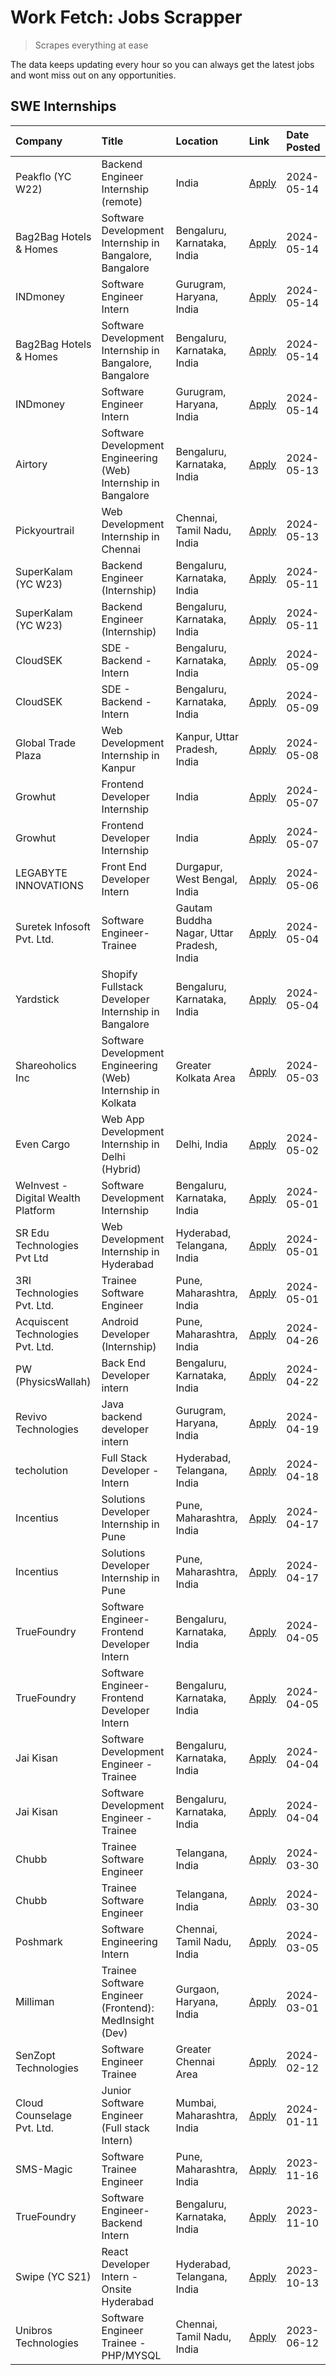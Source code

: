 # Work Fetch: Jobs Scrapper
> Scrapes everything at ease

The data keeps updating every hour so you can always get the latest jobs and wont miss out on any opportunities.

## SWE Internships
<!--START_SECTION:workfetch-->
| Company                            | Title                                                          | Location                                  | Link                                                                                                                                                                                                                                                                             | Date Posted   |
|:-----------------------------------|:---------------------------------------------------------------|:------------------------------------------|:---------------------------------------------------------------------------------------------------------------------------------------------------------------------------------------------------------------------------------------------------------------------------------|:--------------|
| Peakflo (YC W22)                   | Backend Engineer Internship (remote)                           | India                                     | [Apply](https://in.linkedin.com/jobs/view/backend-engineer-internship-remote-at-peakflo-yc-w22-3925243704?position=19&pageNum=0&refId=dpZCvVFby3CWKCDUzC7vDQ%3D%3D&trackingId=Pk2km0N2r8HW0bayvAfztw%3D%3D&trk=public_jobs_jserp-result_search-card)                             | 2024-05-14    |
| Bag2Bag Hotels & Homes             | Software Development Internship in Bangalore, Bangalore        | Bengaluru, Karnataka, India               | [Apply](https://in.linkedin.com/jobs/view/software-development-internship-in-bangalore-bangalore-at-bag2bag-hotels-homes-3925888541?position=26&pageNum=0&refId=dpZCvVFby3CWKCDUzC7vDQ%3D%3D&trackingId=6k7aDU4KKE93AM%2Bv1TA1Ag%3D%3D&trk=public_jobs_jserp-result_search-card) | 2024-05-14    |
| INDmoney                           | Software Engineer Intern                                       | Gurugram, Haryana, India                  | [Apply](https://in.linkedin.com/jobs/view/software-engineer-intern-at-indmoney-3921625347?position=31&pageNum=0&refId=dpZCvVFby3CWKCDUzC7vDQ%3D%3D&trackingId=VjfU%2BqYie1mMVdHXMoAjyw%3D%3D&trk=public_jobs_jserp-result_search-card)                                           | 2024-05-14    |
| Bag2Bag Hotels & Homes             | Software Development Internship in Bangalore, Bangalore        | Bengaluru, Karnataka, India               | [Apply](https://in.linkedin.com/jobs/view/software-development-internship-in-bangalore-bangalore-at-bag2bag-hotels-homes-3925888541?position=1&pageNum=2&refId=U84bSGXXLemmPUcwaYtP7w%3D%3D&trackingId=uaIUdsNYMaRGnQl6SXwkcw%3D%3D&trk=public_jobs_jserp-result_search-card)    | 2024-05-14    |
| INDmoney                           | Software Engineer Intern                                       | Gurugram, Haryana, India                  | [Apply](https://in.linkedin.com/jobs/view/software-engineer-intern-at-indmoney-3921625347?position=6&pageNum=2&refId=U84bSGXXLemmPUcwaYtP7w%3D%3D&trackingId=jV2ktUvZBkyJaDPKXmWcHw%3D%3D&trk=public_jobs_jserp-result_search-card)                                              | 2024-05-14    |
| Airtory                            | Software Development Engineering (Web) Internship in Bangalore | Bengaluru, Karnataka, India               | [Apply](https://in.linkedin.com/jobs/view/software-development-engineering-web-internship-in-bangalore-at-airtory-3925101275?position=3&pageNum=0&refId=dpZCvVFby3CWKCDUzC7vDQ%3D%3D&trackingId=IVypni%2Fm%2BCaTQBVNOsle2Q%3D%3D&trk=public_jobs_jserp-result_search-card)       | 2024-05-13    |
| Pickyourtrail                      | Web Development Internship in Chennai                          | Chennai, Tamil Nadu, India                | [Apply](https://in.linkedin.com/jobs/view/web-development-internship-in-chennai-at-pickyourtrail-3924894949?position=23&pageNum=0&refId=dpZCvVFby3CWKCDUzC7vDQ%3D%3D&trackingId=6YQyF%2BBo%2BMzyH854mROfZw%3D%3D&trk=public_jobs_jserp-result_search-card)                       | 2024-05-13    |
| SuperKalam (YC W23)                | Backend Engineer (Internship)                                  | Bengaluru, Karnataka, India               | [Apply](https://in.linkedin.com/jobs/view/backend-engineer-internship-at-superkalam-yc-w23-3922671591?position=33&pageNum=0&refId=dpZCvVFby3CWKCDUzC7vDQ%3D%3D&trackingId=zlr%2BSPIbWQN0EMvWZbJnow%3D%3D&trk=public_jobs_jserp-result_search-card)                               | 2024-05-11    |
| SuperKalam (YC W23)                | Backend Engineer (Internship)                                  | Bengaluru, Karnataka, India               | [Apply](https://in.linkedin.com/jobs/view/backend-engineer-internship-at-superkalam-yc-w23-3922671591?position=8&pageNum=2&refId=U84bSGXXLemmPUcwaYtP7w%3D%3D&trackingId=puE1m7tSIbN%2BqgAWmI88zw%3D%3D&trk=public_jobs_jserp-result_search-card)                                | 2024-05-11    |
| CloudSEK                           | SDE - Backend - Intern                                         | Bengaluru, Karnataka, India               | [Apply](https://in.linkedin.com/jobs/view/sde-backend-intern-at-cloudsek-3920377259?position=29&pageNum=0&refId=dpZCvVFby3CWKCDUzC7vDQ%3D%3D&trackingId=bh2iyahQ7TiYaXtKAHWGGQ%3D%3D&trk=public_jobs_jserp-result_search-card)                                                   | 2024-05-09    |
| CloudSEK                           | SDE - Backend - Intern                                         | Bengaluru, Karnataka, India               | [Apply](https://in.linkedin.com/jobs/view/sde-backend-intern-at-cloudsek-3920377259?position=4&pageNum=2&refId=U84bSGXXLemmPUcwaYtP7w%3D%3D&trackingId=4le0Ub3q7PqrWGx%2F2mkMcQ%3D%3D&trk=public_jobs_jserp-result_search-card)                                                  | 2024-05-09    |
| Global Trade Plaza                 | Web Development Internship in Kanpur                           | Kanpur, Uttar Pradesh, India              | [Apply](https://in.linkedin.com/jobs/view/web-development-internship-in-kanpur-at-global-trade-plaza-3921430242?position=24&pageNum=0&refId=dpZCvVFby3CWKCDUzC7vDQ%3D%3D&trackingId=nv9rZWfW7PuyeseIjRmo0Q%3D%3D&trk=public_jobs_jserp-result_search-card)                       | 2024-05-08    |
| Growhut                            | Frontend Developer Internship                                  | India                                     | [Apply](https://in.linkedin.com/jobs/view/frontend-developer-internship-at-growhut-3916739895?position=35&pageNum=0&refId=dpZCvVFby3CWKCDUzC7vDQ%3D%3D&trackingId=exdUe8ErU11K7PFCgpE6Tw%3D%3D&trk=public_jobs_jserp-result_search-card)                                         | 2024-05-07    |
| Growhut                            | Frontend Developer Internship                                  | India                                     | [Apply](https://in.linkedin.com/jobs/view/frontend-developer-internship-at-growhut-3916739895?position=10&pageNum=2&refId=U84bSGXXLemmPUcwaYtP7w%3D%3D&trackingId=3AxrZTavOLp44iR4flR7xA%3D%3D&trk=public_jobs_jserp-result_search-card)                                         | 2024-05-07    |
| LEGABYTE INNOVATIONS               | Front End  Developer Intern                                    | Durgapur, West Bengal, India              | [Apply](https://in.linkedin.com/jobs/view/front-end-developer-intern-at-legabyte-innovations-3918718185?position=41&pageNum=0&refId=dpZCvVFby3CWKCDUzC7vDQ%3D%3D&trackingId=vXGvwF63lyD%2B9hpTwNjcCg%3D%3D&trk=public_jobs_jserp-result_search-card)                             | 2024-05-06    |
| Suretek Infosoft Pvt. Ltd.         | Software Engineer-Trainee                                      | Gautam Buddha Nagar, Uttar Pradesh, India | [Apply](https://in.linkedin.com/jobs/view/software-engineer-trainee-at-suretek-infosoft-pvt-ltd-3916999948?position=37&pageNum=0&refId=dpZCvVFby3CWKCDUzC7vDQ%3D%3D&trackingId=qEkXPA94tI4Na6VDvXkL%2BA%3D%3D&trk=public_jobs_jserp-result_search-card)                          | 2024-05-04    |
| Yardstick                          | Shopify Fullstack Developer Internship in Bangalore            | Bengaluru, Karnataka, India               | [Apply](https://in.linkedin.com/jobs/view/shopify-fullstack-developer-internship-in-bangalore-at-yardstick-3917652092?position=42&pageNum=0&refId=dpZCvVFby3CWKCDUzC7vDQ%3D%3D&trackingId=kB%2Fn07x%2B50rDMpYrImfzFA%3D%3D&trk=public_jobs_jserp-result_search-card)             | 2024-05-04    |
| Shareoholics Inc                   | Software Development Engineering (Web) Internship in Kolkata   | Greater Kolkata Area                      | [Apply](https://in.linkedin.com/jobs/view/software-development-engineering-web-internship-in-kolkata-at-shareoholics-inc-3917065308?position=5&pageNum=0&refId=dpZCvVFby3CWKCDUzC7vDQ%3D%3D&trackingId=fb2686e21SxvpdbokhZPRA%3D%3D&trk=public_jobs_jserp-result_search-card)    | 2024-05-03    |
| Even Cargo                         | Web App Development Internship in Delhi (Hybrid)               | Delhi, India                              | [Apply](https://in.linkedin.com/jobs/view/web-app-development-internship-in-delhi-hybrid-at-even-cargo-3916399733?position=48&pageNum=0&refId=dpZCvVFby3CWKCDUzC7vDQ%3D%3D&trackingId=ZWnLulKy8MX4AU8mIicuyQ%3D%3D&trk=public_jobs_jserp-result_search-card)                     | 2024-05-02    |
| WeInvest - Digital Wealth Platform | Software Development Internship                                | Bengaluru, Karnataka, India               | [Apply](https://in.linkedin.com/jobs/view/software-development-internship-at-weinvest-digital-wealth-platform-3912867225?position=2&pageNum=0&refId=dpZCvVFby3CWKCDUzC7vDQ%3D%3D&trackingId=%2Bk8hlV9NJn3cTSPUwW1nEQ%3D%3D&trk=public_jobs_jserp-result_search-card)             | 2024-05-01    |
| SR Edu Technologies Pvt Ltd        | Web Development Internship in Hyderabad                        | Hyderabad, Telangana, India               | [Apply](https://in.linkedin.com/jobs/view/web-development-internship-in-hyderabad-at-sr-edu-technologies-pvt-ltd-3915582854?position=40&pageNum=0&refId=dpZCvVFby3CWKCDUzC7vDQ%3D%3D&trackingId=E4sppZ8j%2F4vX4sBpQWFjPQ%3D%3D&trk=public_jobs_jserp-result_search-card)         | 2024-05-01    |
| 3RI Technologies Pvt. Ltd.         | Trainee Software Engineer                                      | Pune, Maharashtra, India                  | [Apply](https://in.linkedin.com/jobs/view/trainee-software-engineer-at-3ri-technologies-pvt-ltd-3912869178?position=49&pageNum=0&refId=dpZCvVFby3CWKCDUzC7vDQ%3D%3D&trackingId=qUb7vv1oD9DoLfFNuXospA%3D%3D&trk=public_jobs_jserp-result_search-card)                            | 2024-05-01    |
| Acquiscent Technologies Pvt. Ltd.  | Android Developer (Internship)                                 | Pune, Maharashtra, India                  | [Apply](https://in.linkedin.com/jobs/view/android-developer-internship-at-acquiscent-technologies-pvt-ltd-3909395375?position=53&pageNum=0&refId=dpZCvVFby3CWKCDUzC7vDQ%3D%3D&trackingId=%2B75RmIRxS100ZmJ%2BS3kryQ%3D%3D&trk=public_jobs_jserp-result_search-card)              | 2024-04-26    |
| PW (PhysicsWallah)                 | Back End Developer intern                                      | Bengaluru, Karnataka, India               | [Apply](https://in.linkedin.com/jobs/view/back-end-developer-intern-at-pw-physicswallah-3907293630?position=21&pageNum=0&refId=dpZCvVFby3CWKCDUzC7vDQ%3D%3D&trackingId=y0p4HJyWKUXK6Smu8MD23w%3D%3D&trk=public_jobs_jserp-result_search-card)                                    | 2024-04-22    |
| Revivo Technologies                | Java backend developer intern                                  | Gurugram, Haryana, India                  | [Apply](https://in.linkedin.com/jobs/view/java-backend-developer-intern-at-revivo-technologies-3906034446?position=51&pageNum=0&refId=dpZCvVFby3CWKCDUzC7vDQ%3D%3D&trackingId=c9VYb2NpQKKFdda7eqrjwg%3D%3D&trk=public_jobs_jserp-result_search-card)                             | 2024-04-19    |
| techolution                        | Full Stack Developer - Intern                                  | Hyderabad, Telangana, India               | [Apply](https://in.linkedin.com/jobs/view/full-stack-developer-intern-at-techolution-3904814977?position=50&pageNum=0&refId=dpZCvVFby3CWKCDUzC7vDQ%3D%3D&trackingId=9Bel%2FsbXFyGX6JAPKFJ%2Fpg%3D%3D&trk=public_jobs_jserp-result_search-card)                                   | 2024-04-18    |
| Incentius                          | Solutions Developer Internship in Pune                         | Pune, Maharashtra, India                  | [Apply](https://in.linkedin.com/jobs/view/solutions-developer-internship-in-pune-at-incentius-3904329499?position=28&pageNum=0&refId=dpZCvVFby3CWKCDUzC7vDQ%3D%3D&trackingId=eckzhcnLqiiPgVRP1VX6nA%3D%3D&trk=public_jobs_jserp-result_search-card)                              | 2024-04-17    |
| Incentius                          | Solutions Developer Internship in Pune                         | Pune, Maharashtra, India                  | [Apply](https://in.linkedin.com/jobs/view/solutions-developer-internship-in-pune-at-incentius-3904329499?position=3&pageNum=2&refId=U84bSGXXLemmPUcwaYtP7w%3D%3D&trackingId=Lqi8StM5Z%2BnfrGkpnaldEA%3D%3D&trk=public_jobs_jserp-result_search-card)                             | 2024-04-17    |
| TrueFoundry                        | Software Engineer- Frontend Developer Intern                   | Bengaluru, Karnataka, India               | [Apply](https://in.linkedin.com/jobs/view/software-engineer-frontend-developer-intern-at-truefoundry-3887320206?position=27&pageNum=0&refId=dpZCvVFby3CWKCDUzC7vDQ%3D%3D&trackingId=OAc6AdHS2Bu12L5MYnkZwQ%3D%3D&trk=public_jobs_jserp-result_search-card)                       | 2024-04-05    |
| TrueFoundry                        | Software Engineer- Frontend Developer Intern                   | Bengaluru, Karnataka, India               | [Apply](https://in.linkedin.com/jobs/view/software-engineer-frontend-developer-intern-at-truefoundry-3887320206?position=2&pageNum=2&refId=U84bSGXXLemmPUcwaYtP7w%3D%3D&trackingId=lpjtGc8wVbvqbMviYOsUJA%3D%3D&trk=public_jobs_jserp-result_search-card)                        | 2024-04-05    |
| Jai Kisan                          | Software Development Engineer - Trainee                        | Bengaluru, Karnataka, India               | [Apply](https://in.linkedin.com/jobs/view/software-development-engineer-trainee-at-jai-kisan-3913911193?position=30&pageNum=0&refId=dpZCvVFby3CWKCDUzC7vDQ%3D%3D&trackingId=uluMPx0g7xt6%2FW7pygISqw%3D%3D&trk=public_jobs_jserp-result_search-card)                             | 2024-04-04    |
| Jai Kisan                          | Software Development Engineer - Trainee                        | Bengaluru, Karnataka, India               | [Apply](https://in.linkedin.com/jobs/view/software-development-engineer-trainee-at-jai-kisan-3913911193?position=5&pageNum=2&refId=U84bSGXXLemmPUcwaYtP7w%3D%3D&trackingId=f5dQ61oR7thrOCM2gtzAJA%3D%3D&trk=public_jobs_jserp-result_search-card)                                | 2024-04-04    |
| Chubb                              | Trainee Software Engineer                                      | Telangana, India                          | [Apply](https://in.linkedin.com/jobs/view/trainee-software-engineer-at-chubb-3909641440?position=32&pageNum=0&refId=dpZCvVFby3CWKCDUzC7vDQ%3D%3D&trackingId=nvaxugikKVFqnNFLJsRQ%2BQ%3D%3D&trk=public_jobs_jserp-result_search-card)                                             | 2024-03-30    |
| Chubb                              | Trainee Software Engineer                                      | Telangana, India                          | [Apply](https://in.linkedin.com/jobs/view/trainee-software-engineer-at-chubb-3909641440?position=7&pageNum=2&refId=U84bSGXXLemmPUcwaYtP7w%3D%3D&trackingId=Lw78wvVK1qmyTe6%2FvqnfwQ%3D%3D&trk=public_jobs_jserp-result_search-card)                                              | 2024-03-30    |
| Poshmark                           | Software Engineering Intern                                    | Chennai, Tamil Nadu, India                | [Apply](https://in.linkedin.com/jobs/view/software-engineering-intern-at-poshmark-3846946793?position=57&pageNum=0&refId=dpZCvVFby3CWKCDUzC7vDQ%3D%3D&trackingId=Ur%2FLPD5YLNV3wdwxB61gAA%3D%3D&trk=public_jobs_jserp-result_search-card)                                        | 2024-03-05    |
| Milliman                           | Trainee Software Engineer (Frontend): MedInsight (Dev)         | Gurgaon, Haryana, India                   | [Apply](https://in.linkedin.com/jobs/view/trainee-software-engineer-frontend-medinsight-dev-at-milliman-3792874280?position=20&pageNum=0&refId=dpZCvVFby3CWKCDUzC7vDQ%3D%3D&trackingId=SObcDx%2FdTkTsCQ34eRNCrA%3D%3D&trk=public_jobs_jserp-result_search-card)                  | 2024-03-01    |
| SenZopt Technologies               | Software Engineer Trainee                                      | Greater Chennai Area                      | [Apply](https://in.linkedin.com/jobs/view/software-engineer-trainee-at-senzopt-technologies-3827688781?position=46&pageNum=0&refId=dpZCvVFby3CWKCDUzC7vDQ%3D%3D&trackingId=xVqXrA5UtcaFnslaEEwxJw%3D%3D&trk=public_jobs_jserp-result_search-card)                                | 2024-02-12    |
| Cloud Counselage Pvt. Ltd.         | Junior Software Engineer (Full stack Intern)                   | Mumbai, Maharashtra, India                | [Apply](https://in.linkedin.com/jobs/view/junior-software-engineer-full-stack-intern-at-cloud-counselage-pvt-ltd-3803132814?position=43&pageNum=0&refId=dpZCvVFby3CWKCDUzC7vDQ%3D%3D&trackingId=PEzeVhzxyEbkpAUguz%2Fk8Q%3D%3D&trk=public_jobs_jserp-result_search-card)         | 2024-01-11    |
| SMS-Magic                          | Software Trainee Engineer                                      | Pune, Maharashtra, India                  | [Apply](https://in.linkedin.com/jobs/view/software-trainee-engineer-at-sms-magic-3761409781?position=44&pageNum=0&refId=dpZCvVFby3CWKCDUzC7vDQ%3D%3D&trackingId=thbZHNt4wwnaSRH3w1kkdQ%3D%3D&trk=public_jobs_jserp-result_search-card)                                           | 2023-11-16    |
| TrueFoundry                        | Software Engineer-Backend Intern                               | Bengaluru, Karnataka, India               | [Apply](https://in.linkedin.com/jobs/view/software-engineer-backend-intern-at-truefoundry-3779508170?position=45&pageNum=0&refId=dpZCvVFby3CWKCDUzC7vDQ%3D%3D&trackingId=hM%2B86pUu%2B68LAp5e1kJ1lw%3D%3D&trk=public_jobs_jserp-result_search-card)                              | 2023-11-10    |
| Swipe (YC S21)                     | React Developer Intern - Onsite Hyderabad                      | Hyderabad, Telangana, India               | [Apply](https://in.linkedin.com/jobs/view/react-developer-intern-onsite-hyderabad-at-swipe-yc-s21-3737600089?position=56&pageNum=0&refId=dpZCvVFby3CWKCDUzC7vDQ%3D%3D&trackingId=37LkmKfMX62KUmAFgtjYaw%3D%3D&trk=public_jobs_jserp-result_search-card)                          | 2023-10-13    |
| Unibros Technologies               | Software Engineer Trainee - PHP/MYSQL                          | Chennai, Tamil Nadu, India                | [Apply](https://in.linkedin.com/jobs/view/software-engineer-trainee-php-mysql-at-unibros-technologies-3656599241?position=52&pageNum=0&refId=dpZCvVFby3CWKCDUzC7vDQ%3D%3D&trackingId=r09%2F9yxkro91Ye8VI3nNSQ%3D%3D&trk=public_jobs_jserp-result_search-card)                    | 2023-06-12    |
<!--END_SECTION:workfetch-->
